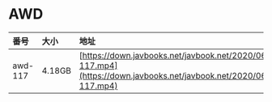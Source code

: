 # AWD

| 番号 | 大小 | 地址 |
| :--- | :--- | :--- |
| awd-117 | 4.18GB | [https://down.javbooks.net/javbook.net/2020/06/25/awd-117.mp4](https://down.javbooks.net/javbook.net/2020/06/25/awd-117.mp4) |

